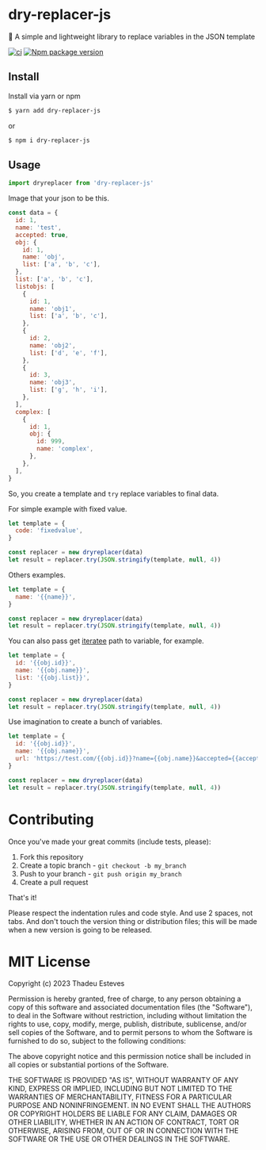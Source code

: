 # dry-replacer-js

🐍 A simple and lightweight library to replace variables in the JSON template  

[![ci](https://github.com/thadeu/dry-replacer-js/actions/workflows/ci.yml/badge.svg)](https://github.com/thadeu/dry-replacer-js/actions/workflows/ci.yml)
[![Npm package version](https://badgen.net/npm/v/@thadeu/dry-replacer-js)](https://www.npmjs.com/package/@thadeu/dry-replacer-js)

## Install

Install via yarn or npm

```bash
$ yarn add dry-replacer-js
```

or

```bash
$ npm i dry-replacer-js
```

## Usage

```js
import dryreplacer from 'dry-replacer-js'
```

Image that your json to be this.

```js
const data = {
  id: 1,
  name: 'test',
  accepted: true,
  obj: {
    id: 1,
    name: 'obj',
    list: ['a', 'b', 'c'],
  },
  list: ['a', 'b', 'c'],
  listobjs: [
    {
      id: 1,
      name: 'obj1',
      list: ['a', 'b', 'c'],
    },
    {
      id: 2,
      name: 'obj2',
      list: ['d', 'e', 'f'],
    },
    {
      id: 3,
      name: 'obj3',
      list: ['g', 'h', 'i'],
    },
  ],
  complex: [
    {
      id: 1,
      obj: {
        id: 999,
        name: 'complex',
      },
    },
  ],
}
```

So, you create a template and `try` replace variables to final data.

For simple example with fixed value.

```js
let template = {
  code: 'fixedvalue',
}

const replacer = new dryreplacer(data)
let result = replacer.try(JSON.stringify(template, null, 4))
```

Others examples.

```js
let template = {
  name: '{{name}}',
}

const replacer = new dryreplacer(data)
let result = replacer.try(JSON.stringify(template, null, 4))
```

You can also pass get [iteratee](https://lodash.com/docs/4.17.15#get) path to variable, for example.

```js
let template = {
  id: '{{obj.id}}',
  name: '{{obj.name}}',
  list: '{{obj.list}}',
}

const replacer = new dryreplacer(data)
let result = replacer.try(JSON.stringify(template, null, 4))
```

Use imagination to create a bunch of variables.

```js
let template = {
  id: '{{obj.id}}',
  name: '{{obj.name}}',
  url: 'https://test.com/{{obj.id}}?name={{obj.name}}&accepted={{accepted}}',
}

const replacer = new dryreplacer(data)
let result = replacer.try(JSON.stringify(template, null, 4))
```

# Contributing

Once you've made your great commits (include tests, please):

1. Fork this repository
2. Create a topic branch - `git checkout -b my_branch`
3. Push to your branch - `git push origin my_branch`
4. Create a pull request

That's it!

Please respect the indentation rules and code style. And use 2 spaces, not tabs. And don't touch the version thing or distribution files; this will be made when a new version is going to be released.

# MIT License

Copyright (c) 2023 Thadeu Esteves

Permission is hereby granted, free of charge, to any person obtaining a copy
of this software and associated documentation files (the "Software"), to deal
in the Software without restriction, including without limitation the rights
to use, copy, modify, merge, publish, distribute, sublicense, and/or sell
copies of the Software, and to permit persons to whom the Software is
furnished to do so, subject to the following conditions:

The above copyright notice and this permission notice shall be included in all
copies or substantial portions of the Software.

THE SOFTWARE IS PROVIDED "AS IS", WITHOUT WARRANTY OF ANY KIND, EXPRESS OR
IMPLIED, INCLUDING BUT NOT LIMITED TO THE WARRANTIES OF MERCHANTABILITY,
FITNESS FOR A PARTICULAR PURPOSE AND NONINFRINGEMENT. IN NO EVENT SHALL THE
AUTHORS OR COPYRIGHT HOLDERS BE LIABLE FOR ANY CLAIM, DAMAGES OR OTHER
LIABILITY, WHETHER IN AN ACTION OF CONTRACT, TORT OR OTHERWISE, ARISING FROM,
OUT OF OR IN CONNECTION WITH THE SOFTWARE OR THE USE OR OTHER DEALINGS IN THE
SOFTWARE.